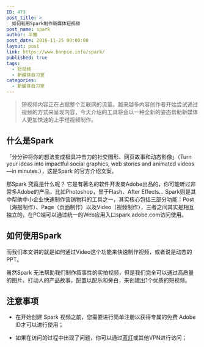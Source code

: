 ```yaml
---
ID: 473
post_title: >
  如何利用Spark制作新媒体短视频
post_name: spark
author: 半撇
post_date: 2016-11-25 00:00:00
layout: post
link: https://www.banpie.info/spark/
published: true
tags:
  - 短视频
  - 新媒体自习室
categories:
  - 新媒体自习室
---
```

> 短视频内容正在占据整个互联网的流量。越来越多内容创作者开始尝试通过视频的方式来呈现内容，今天介绍的工具将会以一种全新的姿态帮助新媒体人更加快速的上手短视频制作。

## 什么是Spark

「分分钟将你的想法变成极具冲击力的社交图形、网页故事和动态影像」（Turn your ideas into impactful social graphics, web stories and animated videos—in minutes.），这是Spark 的官方介绍文案。

那Spark 究竟是什么呢？ 它是有著名的软件开发商Adobe出品的，你可能听过非常多Adobe的产品，比如Photoshop，显于Flash、After Effects… Spark则是其中帮助中小企业快速制作营销物料的工具之一，其实核心包括三部分功能：Post（海报制作）、Page（页面制作）以及Video（视频制作），三者之间其实是相互独立的，在PC端可以通过统一的Web应用入口spark.adobe.com访问使用。

## 如何使用Spark

而我们本文讲的就是如何通过Video这个功能来快速制作视频，或者说是动态的PPT。

虽然Spark 无法帮助我们制作叙事性的实拍视频，但是我们完全可以通过高质量的图片、打动人的产品故事，配置以配乐和旁白，来创建出1个优质的短视频。

## 注意事项

*   在开始创建 Spark 视频之前，您需要进行简单注册以获得专属的免费 Adobe ID才可以进行使用；

*   如果在访问的过程中出现了问题，你可以通过[蓝灯][1]或其他VPN进行访问；
    
    ​

 [1]: https://github.com/getlantern/forum